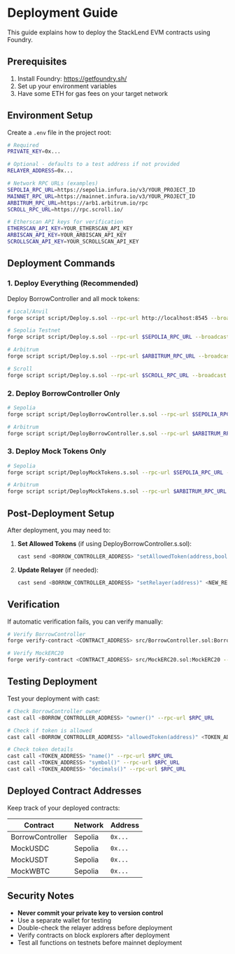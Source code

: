 # Deployment Guide

This guide explains how to deploy the StackLend EVM contracts using Foundry.

## Prerequisites

1. Install Foundry: https://getfoundry.sh/
2. Set up your environment variables
3. Have some ETH for gas fees on your target network

## Environment Setup

Create a `.env` file in the project root:

```bash
# Required
PRIVATE_KEY=0x...

# Optional - defaults to a test address if not provided
RELAYER_ADDRESS=0x...

# Network RPC URLs (examples)
SEPOLIA_RPC_URL=https://sepolia.infura.io/v3/YOUR_PROJECT_ID
MAINNET_RPC_URL=https://mainnet.infura.io/v3/YOUR_PROJECT_ID
ARBITRUM_RPC_URL=https://arb1.arbitrum.io/rpc
SCROLL_RPC_URL=https://rpc.scroll.io/

# Etherscan API keys for verification
ETHERSCAN_API_KEY=YOUR_ETHERSCAN_API_KEY
ARBISCAN_API_KEY=YOUR_ARBISCAN_API_KEY
SCROLLSCAN_API_KEY=YOUR_SCROLLSCAN_API_KEY
```

## Deployment Commands

### 1. Deploy Everything (Recommended)

Deploy BorrowController and all mock tokens:

```bash
# Local/Anvil
forge script script/Deploy.s.sol --rpc-url http://localhost:8545 --broadcast

# Sepolia Testnet
forge script script/Deploy.s.sol --rpc-url $SEPOLIA_RPC_URL --broadcast --verify

# Arbitrum
forge script script/Deploy.s.sol --rpc-url $ARBITRUM_RPC_URL --broadcast --verify

# Scroll
forge script script/Deploy.s.sol --rpc-url $SCROLL_RPC_URL --broadcast --verify
```

### 2. Deploy BorrowController Only

```bash
# Sepolia
forge script script/DeployBorrowController.s.sol --rpc-url $SEPOLIA_RPC_URL --broadcast --verify

# Arbitrum
forge script script/DeployBorrowController.s.sol --rpc-url $ARBITRUM_RPC_URL --broadcast --verify
```

### 3. Deploy Mock Tokens Only

```bash
# Sepolia
forge script script/DeployMockTokens.s.sol --rpc-url $SEPOLIA_RPC_URL --broadcast --verify

# Arbitrum
forge script script/DeployMockTokens.s.sol --rpc-url $ARBITRUM_RPC_URL --broadcast --verify
```

## Post-Deployment Setup

After deployment, you may need to:

1. **Set Allowed Tokens** (if using DeployBorrowController.s.sol):
   ```bash
   cast send <BORROW_CONTROLLER_ADDRESS> "setAllowedToken(address,bool)" <TOKEN_ADDRESS> true --rpc-url $RPC_URL --private-key $PRIVATE_KEY
   ```

2. **Update Relayer** (if needed):
   ```bash
   cast send <BORROW_CONTROLLER_ADDRESS> "setRelayer(address)" <NEW_RELAYER_ADDRESS> --rpc-url $RPC_URL --private-key $PRIVATE_KEY
   ```

## Verification

If automatic verification fails, you can verify manually:

```bash
# Verify BorrowController
forge verify-contract <CONTRACT_ADDRESS> src/BorrowController.sol:BorrowController --chain <CHAIN_ID> --constructor-args $(cast abi-encode "constructor(address)" <RELAYER_ADDRESS>)

# Verify MockERC20
forge verify-contract <CONTRACT_ADDRESS> src/MockERC20.sol:MockERC20 --chain <CHAIN_ID> --constructor-args $(cast abi-encode "constructor(string,string,uint8)" "Mock USD Coin" "USDC" 6)
```

## Testing Deployment

Test your deployment with cast:

```bash
# Check BorrowController owner
cast call <BORROW_CONTROLLER_ADDRESS> "owner()" --rpc-url $RPC_URL

# Check if token is allowed
cast call <BORROW_CONTROLLER_ADDRESS> "allowedToken(address)" <TOKEN_ADDRESS> --rpc-url $RPC_URL

# Check token details
cast call <TOKEN_ADDRESS> "name()" --rpc-url $RPC_URL
cast call <TOKEN_ADDRESS> "symbol()" --rpc-url $RPC_URL
cast call <TOKEN_ADDRESS> "decimals()" --rpc-url $RPC_URL
```

## Deployed Contract Addresses

Keep track of your deployed contracts:

| Contract | Network | Address |
|----------|---------|---------|
| BorrowController | Sepolia | `0x...` |
| MockUSDC | Sepolia | `0x...` |
| MockUSDT | Sepolia | `0x...` |
| MockWBTC | Sepolia | `0x...` |

## Security Notes

- **Never commit your private key to version control**
- Use a separate wallet for testing
- Double-check the relayer address before deployment
- Verify contracts on block explorers after deployment
- Test all functions on testnets before mainnet deployment
